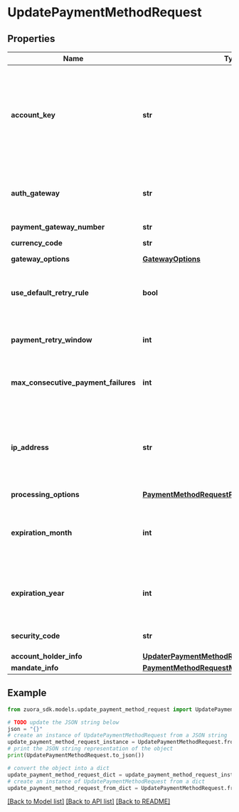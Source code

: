 # UpdatePaymentMethodRequest


## Properties

Name | Type | Description | Notes
------------ | ------------- | ------------- | -------------
**account_key** | **str** | The ID of the customer account associated with this payment method, such as &#x60;2x92c0f859b0480f0159d3a4a6ee5bb6&#x60;.   **Note:** You can use this field to associate an orphan payment method with a customer account. If a payment method is already associated with a customer account, you cannot change the associated payment method through this operation. You cannot remove the previous account ID and leave this field empty, either. | [optional] 
**auth_gateway** | **str** | Specifies the ID of the payment gateway that Zuora will use to authorize the payments that are made with the payment method.  This field is not supported in updating Credit Card Reference Transaction payment methods.  | [optional] 
**payment_gateway_number** | **str** | The natural key for the payment gateway. | [optional] 
**currency_code** | **str** | The currency used for payment method authorization.  | [optional] 
**gateway_options** | [**GatewayOptions**](GatewayOptions.md) |  | [optional] 
**use_default_retry_rule** | **bool** | Specifies whether to apply the default retry rule configured for your tenant in the Zuora Payments settings:   - To use the default retry rule, specify &#x60;true&#x60;.    - To use the custom retry rule specific to this payment method, specify &#x60;false&#x60;.  | [optional] 
**payment_retry_window** | **int** | The retry interval setting, which prevents making a payment attempt if the last failed attempt was within the last specified number of hours.  | [optional] 
**max_consecutive_payment_failures** | **int** | An optional client parameter that can be used for validating client-side HPM parameters.  See [Client parameters for Payment Pages 2.0](https://knowledgecenter.zuora.com/Billing/Billing_and_Payments/LA_Hosted_Payment_Pages/B_Payment_Pages_2.0/J_Client_Parameters_for_Payment_Pages_2.0) and [Validate client-side HPM parameters](https://knowledgecenter.zuora.com/Billing/Billing_and_Payments/LA_Hosted_Payment_Pages/B_Payment_Pages_2.0/F_Generate_the_Digital_Signature_for_Payment_Pages_2.0#Validate_Client-side_HPM_Parameters) for details.  | [optional] 
**ip_address** | **str** | The IPv4 or IPv6 information of the user when the payment method is created or updated. Some gateways use this field for fraud prevention.  If this field is passed to Zuora, Zuora directly passes it to gateways.  If the IP address length is beyond 45 characters, a validation error occurs. For validating SEPA payment methods on Stripe v2, this field is required.  | [optional] 
**processing_options** | [**PaymentMethodRequestProcessingOptions**](PaymentMethodRequestProcessingOptions.md) |  | [optional] 
**expiration_month** | **int** | One or two digit expiration month (1-12) of the credit card. This field is required if &#x60;type&#x60; is set to &#x60;CreditCard&#x60;. However, for creating tokenized credit card payment methods, this field is optional if the &#x60;tokens&#x60; and &#x60;cardMaskNumber&#x60; fields are specified.  | [optional] 
**expiration_year** | **int** | Four-digit expiration year of the credit card. This field is required if &#x60;type&#x60; is set to &#x60;CreditCard&#x60;. However, for creating tokenized credit card payment methods, this field is optional if the &#x60;tokens&#x60; and &#x60;cardMaskNumber&#x60; fields are specified.  | [optional] 
**security_code** | **str** | CVV or CVV2 security code of the credit card.  To ensure PCI compliance, this value is not stored and cannot be queried.  | [optional] 
**account_holder_info** | [**UpdaterPaymentMethodRequestAccountHolderInfo**](UpdaterPaymentMethodRequestAccountHolderInfo.md) |  | [optional] 
**mandate_info** | [**PaymentMethodRequestMandateInfo**](PaymentMethodRequestMandateInfo.md) |  | [optional] 

## Example

```python
from zuora_sdk.models.update_payment_method_request import UpdatePaymentMethodRequest

# TODO update the JSON string below
json = "{}"
# create an instance of UpdatePaymentMethodRequest from a JSON string
update_payment_method_request_instance = UpdatePaymentMethodRequest.from_json(json)
# print the JSON string representation of the object
print(UpdatePaymentMethodRequest.to_json())

# convert the object into a dict
update_payment_method_request_dict = update_payment_method_request_instance.to_dict()
# create an instance of UpdatePaymentMethodRequest from a dict
update_payment_method_request_from_dict = UpdatePaymentMethodRequest.from_dict(update_payment_method_request_dict)
```
[[Back to Model list]](../README.md#documentation-for-models) [[Back to API list]](../README.md#documentation-for-api-endpoints) [[Back to README]](../README.md)


